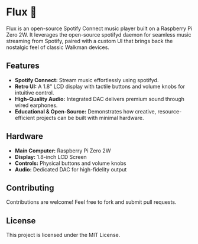 # Flux 🎵

Flux is an open-source Spotify Connect music player built on a Raspberry Pi Zero 2W. It leverages the open-source spotifyd daemon for seamless music streaming from Spotify, paired with a custom UI that brings back the nostalgic feel of classic Walkman devices.

## Features
- **Spotify Connect:** Stream music effortlessly using spotifyd.
- **Retro UI:** A 1.8" LCD display with tactile buttons and volume knobs for intuitive control.
- **High-Quality Audio:** Integrated DAC delivers premium sound through wired earphones.
- **Educational & Open-Source:** Demonstrates how creative, resource-efficient projects can be built with minimal hardware.

## Hardware
- **Main Computer:** Raspberry Pi Zero 2W
- **Display:** 1.8-inch LCD Screen
- **Controls:** Physical buttons and volume knobs
- **Audio:** Dedicated DAC for high-fidelity output

## Contributing
Contributions are welcome! Feel free to fork and submit pull requests.

## License
This project is licensed under the MIT License.
